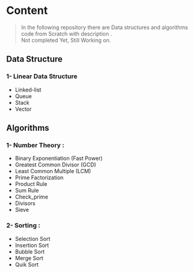 # Content
> In the following repository there are Data structures and algorithms code from Scratch with description .  
> Not completed Yet, Still Working on. 
## Data Structure 
### 1- Linear Data Structure 
- Linked-list
- Queue 
- Stack 
- Vector




## Algorithms 

### 1- Number Theory :
- Binary Exponentiation (Fast Power)
- Greatest Common Divisor (GCD)
- Least Common Multiple (LCM)
- Prime Factorization
- Product Rule 
- Sum Rule 
- Check_prime
- Divisors
- Sieve


### 2- Sorting :
- Selection Sort 
- Insertion Sort
- Bubble Sort 
- Merge Sort 
- Quik Sort 
